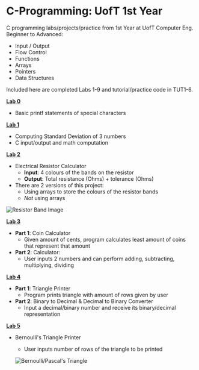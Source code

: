 # C-Programming: UofT 1st Year
C programming labs/projects/practice from 1st Year at UofT Computer Eng.
Beginner to Advanced:
+ Input / Output
+ Flow Control
+ Functions
+ Arrays
+ Pointers
+ Data Structures

Included here are completed Labs 1-9 and tutorial/practice code in TUT1-6.

[**Lab 0**](https://github.com/pietrea2/C-Programming---UofT-1st-Year/tree/main/Lab%200)
+ Basic printf statements of special characters

[**Lab 1**](https://github.com/pietrea2/C-Programming---UofT-1st-Year/tree/main/Lab%201)
+ Computing Standard Deviation of 3 numbers
+ C input/output and math computation

[**Lab 2**](https://github.com/pietrea2/C-Programming---UofT-1st-Year/tree/main/Lab%202)
+ Electrical Resistor Calculator
  + **Input**: 4 colours of the bands on the resistor
  + **Output**: Total resistance (Ohms) + tolerance (Ohms)
+ There are 2 versions of this project:
  + Using arrays to store the colours of the resistor bands
  + _Not_ using arrays
 
    
![Resistor Band Image](https://learn.parallax.com/sites/default/files/content/Python/breadboard/png/resistor-color-codes.png)


[**Lab 3**](https://github.com/pietrea2/C-Programming---UofT-1st-Year/tree/main/Lab%203)
+ **Part 1**: Coin Calculator
  + Given amount of cents, program calculates least amount of coins that represent that amount
+ **Part 2**: Calculator:
  + User inputs 2 numbers and can perform adding, subtracting, multiplying, dividing
 
[**Lab 4**](https://github.com/pietrea2/C-Programming---UofT-1st-Year/tree/main/Lab%204)
+ **Part 1**: Triangle Printer
  + Program prints triangle with amount of rows given by user
+ **Part 2**: Binary to Decimal & Decimal to Binary Converter
  + Input a decimal/binary number and receive its binary/decimal representation
 
[**Lab 5**](https://github.com/pietrea2/C-Programming---UofT-1st-Year/tree/main/Lab%205)
+ Bernoulli's Triangle Printer
  + User inputs number of rows of the triangle to be printed
    
  ![Bernoulli/Pascal's Triangle](https://cdn.mos.cms.futurecdn.net/LH5vimYVrei3iDU2sgDM2G-320-80.jpg)
